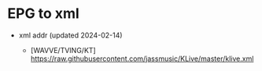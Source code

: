 # EPG to xml

* xml addr (updated 2024-02-14)

  - [WAVVE/TVING/KT]
    https://raw.githubusercontent.com/jassmusic/KLive/master/klive.xml

